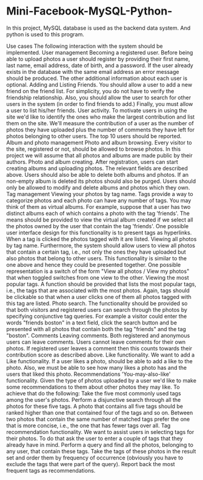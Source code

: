 # Mini-Facebook-MySQL-Python-

In this project, MySQL database is used as the backend data system.  And python is used to this program.

Use cases
The following interaction with the system should be implemented.
User management
Becoming a registered user. Before being able to upload photos a user should register by providing their first name, last name, email address, date of birth, and a password. If the user already exists in the database with the same email address an error message should be produced. The other additional information about each user is optional.
Adding and Listing Friends. You should allow a user to add a new friend on the friend list. For simplicity, you do not have to verify the friendship relationship. Also, you should allow the user to search for other users in the system (in order to find friends to add.) Finally, you must allow a user to list his/her friends.
User activity. To motivate users in using the site we'd like to identify the ones who make the largest contribution and list them on the site. We'll measure the contribution of a user as the number of photos they have uploaded plus the number of comments they have left for photos belonging to other users. The top 10 users should be reported.
Album and photo management
Photo and album browsing. Every visitor to the site, registered or not, should be allowed to browse photos. In this project we will assume that all photos and albums are made public by their authors.
Photo and album creating. After registration, users can start creating albums and uploading photos. The relevant fields are described above. Users should also be able to delete both albums and photos. If an non-empty album is deleted its photos should also be purged. Users should only be allowed to modify and delete albums and photos which they own.
Tag management
Viewing your photos by tag name. Tags provide a way to categorize photos and each photo can have any number of tags. You may think of them as virtual albums. For example, suppose that a user has two distinct albums each of which contains a photo with the tag 'friends'. The means should be provided to view the virtual album created if we select all the photos owned by the user that contain the tag 'friends'. One possible user interface design for this functionality is to present tags as hyperlinks. When a tag is clicked the photos tagged with it are listed.
Viewing all photos by tag name. Furthermore, the system should allow users to view all photos that contain a certain tag, i.e., not only the ones they have uploaded but also photos that belong to other users. This functionality is similar to the one above and hence they could be presented together. One possible representation is a switch of the form "View all photos / View my photos" that when toggled switches from one view to the other.
Viewing the most popular tags. A function should be provided that lists the most popular tags, i.e., the tags that are associated with the most photos. Again, tags should be clickable so that when a user clicks one of them all photos tagged with this tag are listed.
Photo search. The functionality should be provided so that both visitors and registered users can search through the photos by specifying conjunctive tag queries. For example a visitor could enter the words "friends boston" in a text field, click the search button and be presented with all photos that contain both the tag "friends" and the tag "boston".
Comments
Leaving comments. Both registered and anonymous users can leave comments. Users cannot leave comments for their own photos. If registered user leaves a comment then this counts towards their contribution score as described above.
Like functionality. We want to add a Like functionality. If a user likes a photo, should be able to add a like to the photo. Also, we must be able to see how many likes a photo has and the users that liked this photo.
Recommendations
'You-may-also-like' functionality. Given the type of photos uploaded by a user we'd like to make some recommendations to them about other photos they may like. To achieve that do the following: Take the five most commonly used tags among the user's photos. Perform a disjunctive search through all the photos for these five tags. A photo that contains all five tags should be ranked higher than one that contained four of the tags and so on. Between two photos that contain the same number of matched tags prefer the one that is more concise, i.e., the one that has fewer tags over all.
Tag recommendation functionality. We want to assist users in selecting tags for their photos. To do that ask the user to enter a couple of tags that they already have in mind. Perform a query and find all the photos, belonging to any user, that contain these tags. Take the tags of these photos in the result set and order them by frequency of occurrence (obviously you have to exclude the tags that were part of the query). Report back the most frequent tags as recommendations.
